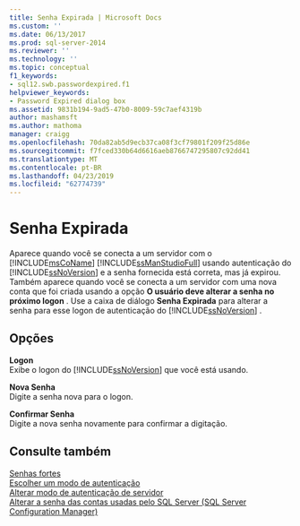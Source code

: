 ```yaml
---
title: Senha Expirada | Microsoft Docs
ms.custom: ''
ms.date: 06/13/2017
ms.prod: sql-server-2014
ms.reviewer: ''
ms.technology: ''
ms.topic: conceptual
f1_keywords:
- sql12.swb.passwordexpired.f1
helpviewer_keywords:
- Password Expired dialog box
ms.assetid: 9831b194-9ad5-47b0-8009-59c7aef4319b
author: mashamsft
ms.author: mathoma
manager: craigg
ms.openlocfilehash: 70da82ab5d9ecb37ca08f3cf79801f209f25d86e
ms.sourcegitcommit: f7fced330b64d6616aeb8766747295807c92dd41
ms.translationtype: MT
ms.contentlocale: pt-BR
ms.lasthandoff: 04/23/2019
ms.locfileid: "62774739"
---
```

# <a name="password-expired"></a>Senha Expirada
  Aparece quando você se conecta a um servidor com o [!INCLUDE[msCoName](../includes/msconame-md.md)] [!INCLUDE[ssManStudioFull](../includes/ssmanstudiofull-md.md)] usando autenticação do [!INCLUDE[ssNoVersion](../includes/ssnoversion-md.md)] e a senha fornecida está correta, mas já expirou. Também aparece quando você se conecta a um servidor com uma nova conta que foi criada usando a opção **O usuário deve alterar a senha no próximo logon** . Use a caixa de diálogo **Senha Expirada** para alterar a senha para esse logon de autenticação do [!INCLUDE[ssNoVersion](../includes/ssnoversion-md.md)] .  
  
## <a name="options"></a>Opções  
 **Logon**  
 Exibe o logon do [!INCLUDE[ssNoVersion](../includes/ssnoversion-md.md)] que você está usando.  
  
 **Nova Senha**  
 Digite a senha nova para o logon.  
  
 **Confirmar Senha**  
 Digite a nova senha novamente para confirmar a digitação.  
  
## <a name="see-also"></a>Consulte também  
 [Senhas fortes](../relational-databases/security/strong-passwords.md)   
 [Escolher um modo de autenticação](../relational-databases/security/choose-an-authentication-mode.md)   
 [Alterar modo de autenticação de servidor](configure-windows/change-server-authentication-mode.md)   
 [Alterar a senha das contas usadas pelo SQL Server &#40;SQL Server Configuration Manager&#41;](configure-windows/scm-services-change-the-password-of-the-accounts-used.md)  
  
  
